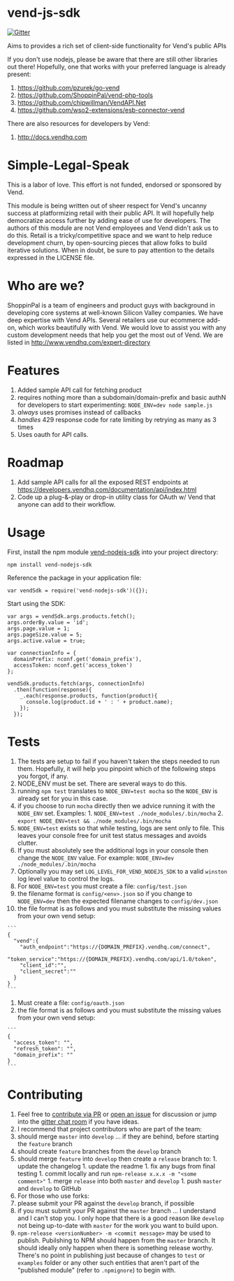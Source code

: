 vend-js-sdk
===========

[![Gitter](https://badges.gitter.im/Join%20Chat.svg)](https://gitter.im/ShoppinPal/vend-nodejs-sdk?utm_source=badge&utm_medium=badge&utm_campaign=pr-badge&utm_content=badge)

Aims to provides a rich set of client-side functionality for Vend's public APIs

If you don't use nodejs, please be aware that there are still other libraries out there! Hopefully, one that works with your preferred language is already present:

1. https://github.com/pzurek/go-vend
2. https://github.com/ShoppinPal/vend-php-tools
3. https://github.com/chipwillman/VendAPI.Net
4. https://github.com/wso2-extensions/esb-connector-vend

There are also resources for developers by Vend:

1. http://docs.vendhq.com

Simple-Legal-Speak
==================

This is a labor of love. This effort is not funded, endorsed or sponsored by Vend.

This module is being written out of sheer respect for Vend's uncanny success at platformizing retail with their public API. It will hopefully help democratize access further by adding ease of use for developers. The authors of this module are not Vend employees and Vend didn't ask us to do this. Retail is a tricky/competitive space and we want to help reduce development churn, by open-sourcing pieces that allow folks to build iterative solutions. When in doubt, be sure to pay attention to the details expressed in the LICENSE file.

Who are we?
===========

ShoppinPal is a team of engineers and product guys with background in developing core systems at well-known Silicon Valley companies. We have deep expertise with Vend APIs. Several retailers use our ecommerce add-on, which works beautifully with Vend. We would love to assist you with any custom development needs that help you get the most out of Vend. We are listed in http://www.vendhq.com/expert-directory

Features
========
1. Added sample API call for fetching product
  1. requires nothing more than a subdomain/domain-prefix and basic authN for developers to start experimenting: `NODE_ENV=dev node sample.js`
  2. *always* uses promises instead of callbacks
  3. *handles* 429 response code for rate limiting by retrying as many as 3 times
2. Uses oauth for API calls.

Roadmap
=======

1. Add sample API calls for all the exposed REST endpoints at https://developers.vendhq.com/documentation/api/index.html
2. Code up a plug-&-play or drop-in utility class for OAuth w/ Vend that anyone can add to their workflow.

Usage
=====

First, install the npm module [vend-nodejs-sdk](https://www.npmjs.com/package/vend-nodejs-sdk) into your project directory:

`npm install vend-nodejs-sdk`

Reference the package in your application file:

`var vendSdk = require('vend-nodejs-sdk')({});`

Start using the SDK:

```
var args = vendSdk.args.products.fetch();
args.orderBy.value = 'id';
args.page.value = 1;
args.pageSize.value = 5;
args.active.value = true;

var connectionInfo = {
  domainPrefix: nconf.get('domain_prefix'),
  accessToken: nconf.get('access_token')
};

vendSdk.products.fetch(args, connectionInfo)
  .then(function(response){
    _.each(response.products, function(product){
      console.log(product.id + ' : ' + product.name);
    });
  });

```

Tests
=====

1. The tests are setup to fail if you haven't taken the steps needed to run them. Hopefully, it will help you pinpoint which of the following steps you forgot, if any.
1. NODE_ENV must be set. There are several ways to do this.
  1. running `npm test` translates to `NODE_ENV=test mocha` so the `NODE_ENV` is already set for you in this case.
  1. if you choose to run `mocha` directly then we advice running it with the `NODE_ENV` set. Examples:
    1. `NODE_ENV=test ./node_modules/.bin/mocha`
    2. `export NODE_ENV=test && ./node_modules/.bin/mocha`
1. `NODE_ENV=test` exists so that while testing, logs are sent only to file. This leaves your console free for unit test status messages and avoids clutter.
  1. If you must absolutely see the additional logs in your console then change the `NODE_ENV` value. For example: `NODE_ENV=dev ./node_modules/.bin/mocha` 
1. Optionally you may set `LOG_LEVEL_FOR_VEND_NODEJS_SDK` to a valid `winston` log level value to control the logs.
1. For `NODE_ENV=test` you must create a file: `config/test.json`
  1. the filename format is `config/<env>.json` so if you change to `NODE_ENV=dev` then the expected filename changes to `config/dev.json`
  1. the file format is as follows and you must substitute the missing values from your own vend setup:

    ```
    {
      "vend":{
        "auth_endpoint":"https://{DOMAIN_PREFIX}.vendhq.com/connect",
        "token_service":"https://{DOMAIN_PREFIX}.vendhq.com/api/1.0/token",
        "client_id":"",
        "client_secret":""
      }
    }
    ```
1. Must create a file: `config/oauth.json`
  1. the file format is as follows and you must substitute the missing values from your own vend setup:

    ```
    {
      "access_token": "",
      "refresh_token": "",
      "domain_prefix": ""
    }
    ```

Contributing
============

1. Feel free to [contribute via PR](https://github.com/ShoppinPal/vend-nodejs-sdk/pulls) or [open an issue](https://github.com/ShoppinPal/vend-nodejs-sdk/issues) for discussion or jump into the [gitter chat room](https://gitter.im/ShoppinPal/vend-nodejs-sdk) if you have ideas.
1. I recommend that project contributors who are part of the team:
  1. should merge `master` into `develop` ... if they are behind, before starting the `feature` branch
  1. should create `feature` branches from the `develop` branch
  1. should merge `feature` into `develop` then create a `release` branch to:
    1. update the changelog
    1. update the readme
    1. fix any bugs from final testing
    1. commit locally and run `npm-release x.x.x -m "<some comment>"`
    1. merge `release` into both `master` and `develop`
    1. push `master` and `develop` to GitHub
1. For those who use forks:
  1. please submit your PR against the `develop` branch, if possible
  1. if you must submit your PR against the `master` branch ... I understand and I can't stop you. I only hope that there is a good reason like `develop` not being up-to-date with `master` for the work you want to build upon.
1. `npm-release <versionNumber> -m <commit message>` may be used to publish. Pubilshing to NPM should happen from the `master` branch. It should ideally only happen when there is something release worthy. There's no point in publishing just because of changes to `test` or `examples` folder or any other such entities that aren't part of the "published module" (refer to `.npmignore`) to begin with.
